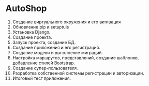 # AutoShop

1. Создание виртуального окружения и его активация
2. Обновление pip и setuptuls
3. Установка Django. 
4. Создание проекта.
5. Запуск проекта, создание БД.
6. Создание приложения и его регистрация.
7. Создание модели и выполнение миграций.
8. Настройка маршрутов, представлений, создание шаблонов, добавление стилей Bootstrap.
9. Создание супер-пользователя.
10. Разработка собственной системы регистрации и авторизации. 
11. Итоговый тест приложения.  
